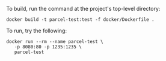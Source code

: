 To build, run the command at the project's top-level directory:

```
docker build -t parcel-test:test -f docker/Dockerfile .
```

To run, try the following:
```
docker run --rm --name parcel-test \
   -p 8080:80 -p 1235:1235 \
   parcel-test
```
